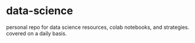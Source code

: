 # data-science
personal repo for data science resources, colab notebooks, and strategies. covered on a daily basis.
